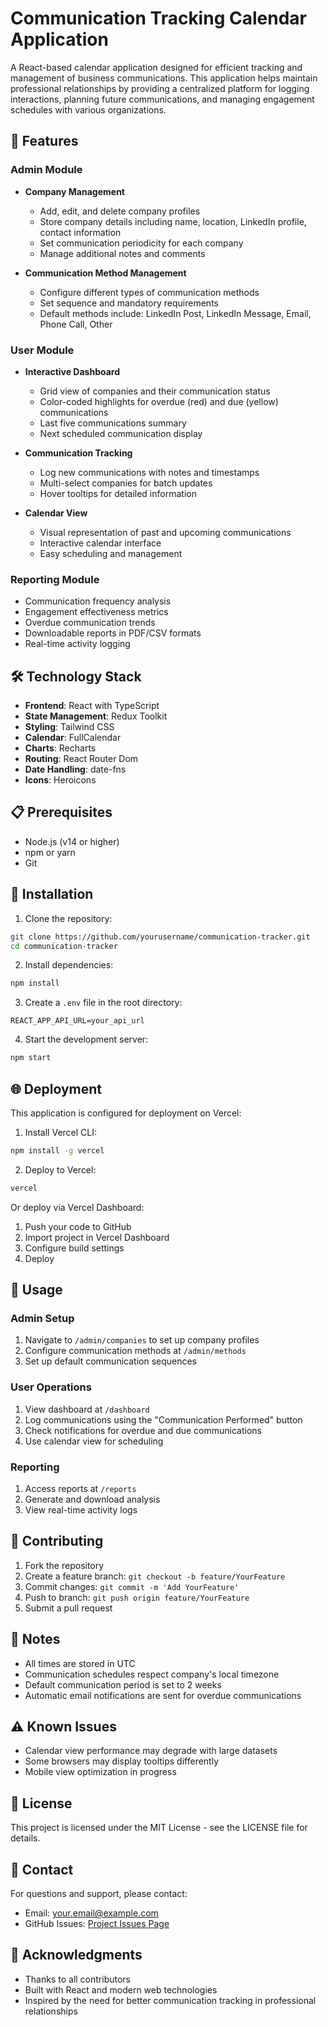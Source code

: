# Communication Tracking Calendar Application

A React-based calendar application designed for efficient tracking and management of business communications. This application helps maintain professional relationships by providing a centralized platform for logging interactions, planning future communications, and managing engagement schedules with various organizations.

## 🌟 Features

### Admin Module
- **Company Management**
  - Add, edit, and delete company profiles
  - Store company details including name, location, LinkedIn profile, contact information
  - Set communication periodicity for each company
  - Manage additional notes and comments

- **Communication Method Management**
  - Configure different types of communication methods
  - Set sequence and mandatory requirements
  - Default methods include: LinkedIn Post, LinkedIn Message, Email, Phone Call, Other

### User Module
- **Interactive Dashboard**
  - Grid view of companies and their communication status
  - Color-coded highlights for overdue (red) and due (yellow) communications
  - Last five communications summary
  - Next scheduled communication display

- **Communication Tracking**
  - Log new communications with notes and timestamps
  - Multi-select companies for batch updates
  - Hover tooltips for detailed information

- **Calendar View**
  - Visual representation of past and upcoming communications
  - Interactive calendar interface
  - Easy scheduling and management

### Reporting Module
- Communication frequency analysis
- Engagement effectiveness metrics
- Overdue communication trends
- Downloadable reports in PDF/CSV formats
- Real-time activity logging

## 🛠️ Technology Stack

- **Frontend**: React with TypeScript
- **State Management**: Redux Toolkit
- **Styling**: Tailwind CSS
- **Calendar**: FullCalendar
- **Charts**: Recharts
- **Routing**: React Router Dom
- **Date Handling**: date-fns
- **Icons**: Heroicons

## 📋 Prerequisites

- Node.js (v14 or higher)
- npm or yarn
- Git

## 🚀 Installation

1. Clone the repository:
```bash
git clone https://github.com/yourusername/communication-tracker.git
cd communication-tracker
```

2. Install dependencies:
```bash
npm install
```

3. Create a `.env` file in the root directory:
```env
REACT_APP_API_URL=your_api_url
```

4. Start the development server:
```bash
npm start
```

## 🌐 Deployment

This application is configured for deployment on Vercel:

1. Install Vercel CLI:
```bash
npm install -g vercel
```

2. Deploy to Vercel:
```bash
vercel
```

Or deploy via Vercel Dashboard:
1. Push your code to GitHub
2. Import project in Vercel Dashboard
3. Configure build settings
4. Deploy

## 📖 Usage

### Admin Setup
1. Navigate to `/admin/companies` to set up company profiles
2. Configure communication methods at `/admin/methods`
3. Set up default communication sequences

### User Operations
1. View dashboard at `/dashboard`
2. Log communications using the "Communication Performed" button
3. Check notifications for overdue and due communications
4. Use calendar view for scheduling

### Reporting
1. Access reports at `/reports`
2. Generate and download analysis
3. View real-time activity logs

## 🤝 Contributing

1. Fork the repository
2. Create a feature branch: `git checkout -b feature/YourFeature`
3. Commit changes: `git commit -m 'Add YourFeature'`
4. Push to branch: `git push origin feature/YourFeature`
5. Submit a pull request

## 📝 Notes

- All times are stored in UTC
- Communication schedules respect company's local timezone
- Default communication period is set to 2 weeks
- Automatic email notifications are sent for overdue communications

## ⚠️ Known Issues

- Calendar view performance may degrade with large datasets
- Some browsers may display tooltips differently
- Mobile view optimization in progress

## 📄 License

This project is licensed under the MIT License - see the LICENSE file for details.

## 👥 Contact

For questions and support, please contact:
- Email: your.email@example.com
- GitHub Issues: [Project Issues Page](https://github.com/yourusername/communication-tracker/issues)

## 🙏 Acknowledgments

- Thanks to all contributors
- Built with React and modern web technologies
- Inspired by the need for better communication tracking in professional relationships
